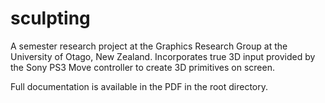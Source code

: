 sculpting
=========
A semester research project at the Graphics Research Group at the University of Otago, New Zealand. Incorporates true 3D input provided by the Sony PS3 Move controller to create 3D primitives on screen.

Full documentation is available in the PDF in the root directory.
